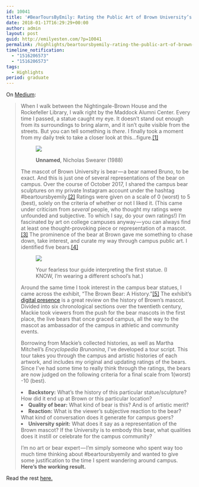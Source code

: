 ```yaml
---
id: 10041
title: '#BearToursByEmily: Rating the Public Art of Brown University’s Mascot'
date: 2018-01-17T16:29:29+00:00
author: admin
layout: post
guid: http://emilyesten.com/?p=10041
permalink: /highlights/beartoursbyemily-rating-the-public-art-of-brown-universitys-mascot/
timeline_notification:
  - "1516206573"
  - "1516206573"
tags:
  - Highlights
period: graduate
---
```

On [Medium](https://medium.com/@sheishistoric/beartoursbyemily-rating-the-public-art-of-brown-universitys-mascot-f4fa7ecdbce2):

> <p class="graf graf--p">
>   When I walk between the Nightingale-Brown House and the Rockefeller Library, I walk right by the Maddock Alumni Center. Every time I passed, a statue caught my eye. It doesn’t stand out enough from its surroundings to bring alarm, and it isn’t quite visible from the streets. But you can tell something is <em class="markup--em markup--p-em">there</em>. I finally took a moment from my daily trek to take a closer look at this…figure.<a class="markup--anchor markup--p-anchor" href="#_ftn1">[1]</a>
> </p><figure class="graf graf--figure">
>
><img class="graf-image" src="https://i0.wp.com/emilyesten.com/wp-content/uploads/2018/01/78d18-1pottr4fcvynrndm05vibjq.png?w=700" data-recalc-dims="1" /> <figcaption class="imageCaption"><strong class="markup--strong markup--figure-strong">Unnamed</strong>, Nicholas Swearer (1988)</figcaption></figure>
>
> <p class="graf graf--p">
>   The mascot of Brown University is bear — a bear named Bruno, to be exact. And this is just one of several representations of the bear on campus. Over the course of October 2017, I shared the campus bear sculptures on my private Instagram account under the hashtag #beartoursbyemily.<a class="markup--anchor markup--p-anchor" href="#_ftn2">[2]</a> Ratings were given on a scale of 0 (worst) to 5 (best), solely on the criteria of whether or not I liked it. (This came under criticism from <em class="markup--em markup--p-em">several</em> people, who thought my ratings were unfounded and subjective. To which I say, do your own ratings!) I’m fascinated by art on college campuses anyway — you can always find at least one thought-provoking piece or representation of a mascot.<a class="markup--anchor markup--p-anchor" href="#_ftn3">[3]</a> The prominence of the bear at Brown gave me something to chase down, take interest, and curate my way through campus public art. I identified five bears.<a class="markup--anchor markup--p-anchor" href="#_ftn4">[4]</a>
> </p><figure class="graf graf--figure">
>
><img class="graf-image" src="https://i2.wp.com/emilyesten.com/wp-content/uploads/2018/01/c4425-1gimqoe-uu1ihjcwqywjoaa.png?w=700" data-recalc-dims="1" /> <figcaption class="imageCaption">Your fearless tour guide interpreting the first statue. (I KNOW, I’m wearing a different school’s hat.)</figcaption></figure>
>
> <p class="graf graf--p">
>   Around the same time I took interest in the campus bear statues, I came across the exhibit, “The Brown Bear: A History.”<a class="markup--anchor markup--p-anchor" href="#_ftn5">[5]</a> The exhibit’s <a class="markup--anchor markup--p-anchor" href="https://library.brown.edu/create/brownbearhistory/" target="_blank" rel="noopener">digital presence</a> is a great review on the history of Brown’s mascot. Divided into six chronological sections over the twentieth century, Mackie took viewers from the push for the bear mascots in the first place, the live bears that once graced campus, all the way to the mascot as ambassador of the campus in athletic and community events.
> </p>
>
> <p class="graf graf--p">
>   Borrowing from Mackie’s collected histories, as well as Martha Mitchell’s <em class="markup--em markup--p-em">Encyclopedia Brunonina</em>, I’ve developed a tour script. This tour takes you through the campus and artistic histories of each artwork, and includes my original and updating ratings of the bears. Since I’ve had some time to really think through the ratings, the bears are now judged on the following criteria for a final scale from 1(worst) -10 (best).
> </p>
>
> <li class="graf graf--blockquote">
>   <strong class="markup--strong markup--blockquote-strong">Backstory:</strong> What’s the history of this particular statue/sculpture? How did it end up at Brown or this particular location?
> </li>
> <li class="graf graf--blockquote">
>   <strong class="markup--strong markup--blockquote-strong">Quality of bear:</strong> What kind of bear is this? And is of artistic merit?
> </li>
> <li class="graf graf--blockquote">
>   <strong class="markup--strong markup--blockquote-strong">Reaction:</strong> What is the viewer’s subjective reaction to the bear? What kind of conversation does it generate for campus goers?
> </li>
> <li class="graf graf--blockquote">
>   <strong class="markup--strong markup--blockquote-strong">University spirit:</strong> What does it say as a representation of the Brown mascot? If the University is to embody this bear, what qualities does it instill or celebrate for the campus community?
> </li>
>
> <p class="graf graf--p">
>   I’m no art or bear expert — I’m simply someone who spent way too much time thinking about #beartoursbyemily and wanted to give some justification to the time I spent wandering around campus. <strong class="markup--strong markup--p-strong">Here’s the working result.</strong>
> </p>

Read the rest [here.](https://medium.com/@sheishistoric/beartoursbyemily-rating-the-public-art-of-brown-universitys-mascot-f4fa7ecdbce2)
